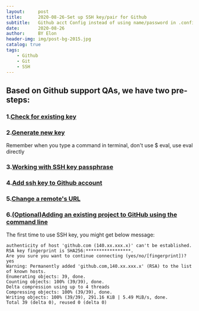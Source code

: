 ```yaml
---
layout:     post
title:      2020-08-26-Set up SSH key/pair for Github
subtitle:   Github acct Config instead of using name/password in .config file
date:       2020-08-26
author:     BY Elon
header-img: img/post-bg-2015.jpg
catalog: true
tags:
    - Github
    - Git
    - SSH
---
```

## Based on Github support QAs, we have two pre-steps:
### 1.[Check for existing key](https://docs.github.com/en/enterprise/2.13/user/articles/checking-for-existing-ssh-keys)
### 2.[Generate new key](https://docs.github.com/en/enterprise/2.13/user/articles/generating-a-new-ssh-key-and-adding-it-to-the-ssh-agent)
Remember when you type a command in terminal, don't use $ eval, use eval directly
### 3.[Working with SSH key passphrase](https://docs.github.com/en/enterprise/2.13/user/articles/working-with-ssh-key-passphrases)
### 4.[Add ssh key to Github account](https://docs.github.com/en/enterprise/2.13/user/articles/adding-a-new-ssh-key-to-your-github-account)
### 5.[Change a remote's URL](https://help.github.jp/enterprise/2.11/user/articles/changing-a-remote-s-url/)
### 6.[(Optional)Adding an existing project to GitHub using the command line](https://docs.github.com/en/github/importing-your-projects-to-github/adding-an-existing-project-to-github-using-the-command-line)
The first time to use SSH key, you might get below message: 
```jsonThe 
authenticity of host 'github.com (140.xx.xxx.x)' can't be established.
RSA key fingerprint is SHA256:*****************.
Are you sure you want to continue connecting (yes/no/[fingerprint])? yes
Warning: Permanently added 'github.com,140.xx.xxx.x' (RSA) to the list of known hosts.
Enumerating objects: 39, done.
Counting objects: 100% (39/39), done.
Delta compression using up to 4 threads
Compressing objects: 100% (39/39), done.
Writing objects: 100% (39/39), 291.16 KiB | 5.49 MiB/s, done.
Total 39 (delta 0), reused 0 (delta 0)
```